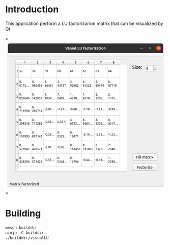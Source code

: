 # Introduction
This application perform a LU factorizarion matrix that can be visualized by Qt

<![alt](./img/test.png)>

# Building
```
meson builddir
ninja -C builddir
./builddir/visualLU
```